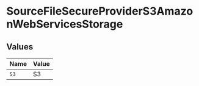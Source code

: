 # SourceFileSecureProviderS3AmazonWebServicesStorage


## Values

| Name  | Value |
| ----- | ----- |
| `S3`  | S3    |